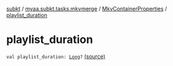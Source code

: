 [subkt](../../index.md) / [myaa.subkt.tasks.mkvmerge](../index.md) / [MkvContainerProperties](index.md) / [playlist_duration](./playlist_duration.md)

# playlist_duration

`val playlist_duration: `[`Long`](https://kotlinlang.org/api/latest/jvm/stdlib/kotlin/-long/index.html)`?` [(source)](https://github.com/Myaamori/SubKt/blob/0.1.8/src/main/kotlin/myaa/subkt/tasks/mkvmerge/mkvmerge.kt#L57)